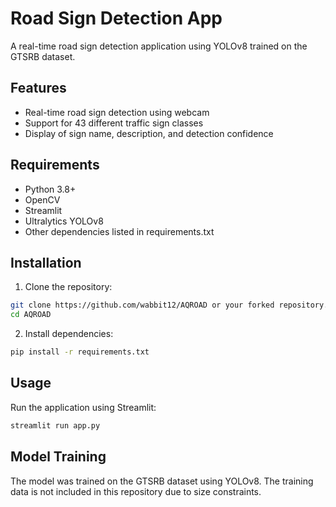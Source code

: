 # Road Sign Detection App

A real-time road sign detection application using YOLOv8 trained on the GTSRB dataset.

## Features
- Real-time road sign detection using webcam
- Support for 43 different traffic sign classes
- Display of sign name, description, and detection confidence

## Requirements
- Python 3.8+
- OpenCV
- Streamlit
- Ultralytics YOLOv8
- Other dependencies listed in requirements.txt

## Installation

1. Clone the repository:
```bash
git clone https://github.com/wabbit12/AQROAD or your forked repository.
cd AQROAD
```

2. Install dependencies:
```bash
pip install -r requirements.txt
```


## Usage
Run the application using Streamlit:
```bash
streamlit run app.py
```

## Model Training
The model was trained on the GTSRB dataset using YOLOv8. The training data is not included in this repository due to size constraints.

